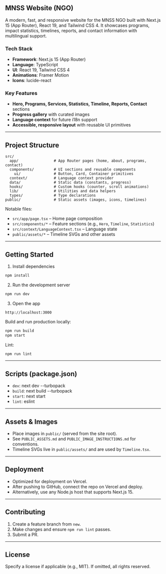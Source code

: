 ## MNSS Website (NGO)

A modern, fast, and responsive website for the MNSS NGO built with Next.js 15 (App Router), React 19, and Tailwind CSS 4. It showcases programs, impact statistics, timelines, reports, and contact information with multilingual support.

### Tech Stack
- **Framework**: Next.js 15 (App Router)
- **Language**: TypeScript
- **UI**: React 19, Tailwind CSS 4
- **Animations**: Framer Motion
- **Icons**: lucide-react

### Key Features
- **Hero, Programs, Services, Statistics, Timeline, Reports, Contact** sections
- **Progress gallery** with curated images
- **Language context** for future i18n support
- **Accessible, responsive layout** with reusable UI primitives

---

## Project Structure

```
src/
  app/                # App Router pages (home, about, programs, contact)
  components/         # UI sections and reusable components
    ui/               # Button, Card, Container primitives
  context/            # Language context provider
  data/               # Static data (constants, progress)
  hooks/              # Custom hooks (counter, scroll animations)
  lib/                # Utilities and data helpers
  types/              # Type declarations
public/               # Static assets (images, icons, timelines)
```

Notable files:
- `src/app/page.tsx` – Home page composition
- `src/components/*` – Feature sections (e.g., `Hero`, `Timeline`, `Statistics`)
- `src/context/LanguageContext.tsx` – Language state
- `public/assets/*` – Timeline SVGs and other assets

---

## Getting Started

1) Install dependencies
```bash
npm install
```

2) Run the development server
```bash
npm run dev
```

3) Open the app
```
http://localhost:3000
```

Build and run production locally:
```bash
npm run build
npm start
```

Lint:
```bash
npm run lint
```

---

## Scripts (package.json)
- `dev`: next dev --turbopack
- `build`: next build --turbopack
- `start`: next start
- `lint`: eslint

---

## Assets & Images
- Place images in `public/` (served from the site root).
- See `PUBLIC_ASSETS.md` and `PUBLIC_IMAGE_INSTRUCTIONS.md` for conventions.
- Timeline SVGs live in `public/assets/` and are used by `Timeline.tsx`.

---

## Deployment
- Optimized for deployment on Vercel.
- After pushing to GitHub, connect the repo on Vercel and deploy.
- Alternatively, use any Node.js host that supports Next.js 15.

---

## Contributing
1. Create a feature branch from `new`.
2. Make changes and ensure `npm run lint` passes.
3. Submit a PR.

---

## License
Specify a license if applicable (e.g., MIT). If omitted, all rights reserved.

